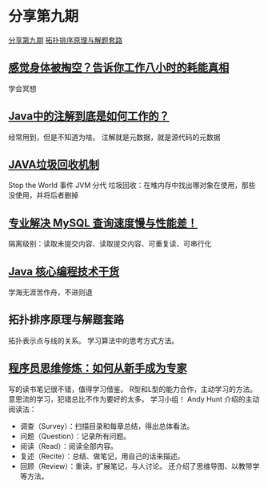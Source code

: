 
# 分享第九期

[分享第九期](#分享第九期)
[拓扑排序原理与解题套路](#拓扑排序原理与解题套路)

## [感觉身体被掏空？告诉你工作八小时的耗能真相](https://3w.huanqiu.com/a/564394/7NpyEXbxAxG?p=4&agt=8)

学会冥想

## [Java中的注解到底是如何工作的？](https://mp.weixin.qq.com/s/FCxybEZK8f45_zI8AYbX6Q)

经常用到，但是不知道为啥。
注解就是元数据，就是源代码的元数据

## [JAVA垃圾回收机制](https://mp.weixin.qq.com/s/jjGsr5tNHYXPnbxXIzMfWA)

Stop the World 事件
JVM 分代
垃圾回收：在堆内存中找出哪对象在使用，那些没使用，并将后者删掉

## [专业解决 MySQL 查询速度慢与性能差！](https://mp.weixin.qq.com/s/Ow1vuBST7YUh5J5SYHT6dg)

隔离级别：读取未提交内容、读取提交内容、可重复读、可串行化

## [Java 核心编程技术干货](https://mp.weixin.qq.com/s/6wB6WkzqJaScpKoIvlKaCw)

学海无涯苦作舟，不进则退

## 拓扑排序原理与解题套路

拓扑表示点与线的关系。
学习算法中的思考方式方法。

## [程序员思维修炼：如何从新手成为专家](https://mp.weixin.qq.com/s/Eh5uwUKlfMh5CH4njCb2SA)

写的读书笔记很不错，值得学习借鉴。
R型和L型的能力合作，主动学习的方法。意思流的学习，犯错总比不作为要好的太多。
学习小组！
Andy Hunt 介绍的主动阅读法：
- 调查（Survey）：扫描目录和每章总结，得出总体看法。
- 问题（Question）：记录所有问题。
- 阅读（Read）：阅读全部内容。
- 复述（Recite）：总结、做笔记，用自己的话来描述。
- 回顾（Review）：重读，扩展笔记，与人讨论。
还介绍了思维导图、以教带学等方法。
